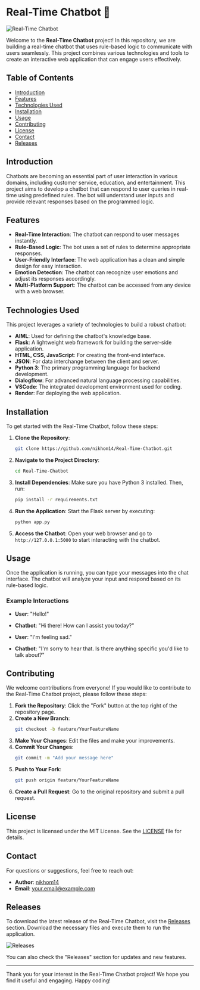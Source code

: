# Real-Time Chatbot 🤖

![Real-Time Chatbot](https://img.shields.io/badge/Download%20Latest%20Release-v1.0-blue)

Welcome to the **Real-Time Chatbot** project! In this repository, we are building a real-time chatbot that uses rule-based logic to communicate with users seamlessly. This project combines various technologies and tools to create an interactive web application that can engage users effectively.

## Table of Contents

- [Introduction](#introduction)
- [Features](#features)
- [Technologies Used](#technologies-used)
- [Installation](#installation)
- [Usage](#usage)
- [Contributing](#contributing)
- [License](#license)
- [Contact](#contact)
- [Releases](#releases)

## Introduction

Chatbots are becoming an essential part of user interaction in various domains, including customer service, education, and entertainment. This project aims to develop a chatbot that can respond to user queries in real-time using predefined rules. The bot will understand user inputs and provide relevant responses based on the programmed logic.

## Features

- **Real-Time Interaction**: The chatbot can respond to user messages instantly.
- **Rule-Based Logic**: The bot uses a set of rules to determine appropriate responses.
- **User-Friendly Interface**: The web application has a clean and simple design for easy interaction.
- **Emotion Detection**: The chatbot can recognize user emotions and adjust its responses accordingly.
- **Multi-Platform Support**: The chatbot can be accessed from any device with a web browser.

## Technologies Used

This project leverages a variety of technologies to build a robust chatbot:

- **AIML**: Used for defining the chatbot's knowledge base.
- **Flask**: A lightweight web framework for building the server-side application.
- **HTML, CSS, JavaScript**: For creating the front-end interface.
- **JSON**: For data interchange between the client and server.
- **Python 3**: The primary programming language for backend development.
- **Dialogflow**: For advanced natural language processing capabilities.
- **VSCode**: The integrated development environment used for coding.
- **Render**: For deploying the web application.

## Installation

To get started with the Real-Time Chatbot, follow these steps:

1. **Clone the Repository**: 
   ```bash
   git clone https://github.com/nikhom14/Real-Time-Chatbot.git
   ```

2. **Navigate to the Project Directory**:
   ```bash
   cd Real-Time-Chatbot
   ```

3. **Install Dependencies**:
   Make sure you have Python 3 installed. Then, run:
   ```bash
   pip install -r requirements.txt
   ```

4. **Run the Application**:
   Start the Flask server by executing:
   ```bash
   python app.py
   ```

5. **Access the Chatbot**:
   Open your web browser and go to `http://127.0.0.1:5000` to start interacting with the chatbot.

## Usage

Once the application is running, you can type your messages into the chat interface. The chatbot will analyze your input and respond based on its rule-based logic. 

### Example Interactions

- **User**: "Hello!"
- **Chatbot**: "Hi there! How can I assist you today?"

- **User**: "I'm feeling sad."
- **Chatbot**: "I'm sorry to hear that. Is there anything specific you'd like to talk about?"

## Contributing

We welcome contributions from everyone! If you would like to contribute to the Real-Time Chatbot project, please follow these steps:

1. **Fork the Repository**: Click the "Fork" button at the top right of the repository page.
2. **Create a New Branch**: 
   ```bash
   git checkout -b feature/YourFeatureName
   ```
3. **Make Your Changes**: Edit the files and make your improvements.
4. **Commit Your Changes**: 
   ```bash
   git commit -m "Add your message here"
   ```
5. **Push to Your Fork**: 
   ```bash
   git push origin feature/YourFeatureName
   ```
6. **Create a Pull Request**: Go to the original repository and submit a pull request.

## License

This project is licensed under the MIT License. See the [LICENSE](LICENSE) file for details.

## Contact

For questions or suggestions, feel free to reach out:

- **Author**: [nikhom14](https://github.com/nikhom14)
- **Email**: your.email@example.com

## Releases

To download the latest release of the Real-Time Chatbot, visit the [Releases](https://github.com/nikhom14/Real-Time-Chatbot/releases) section. Download the necessary files and execute them to run the application.

![Releases](https://img.shields.io/badge/Latest%20Release%20Info-blue)

You can also check the "Releases" section for updates and new features.

---

Thank you for your interest in the Real-Time Chatbot project! We hope you find it useful and engaging. Happy coding!